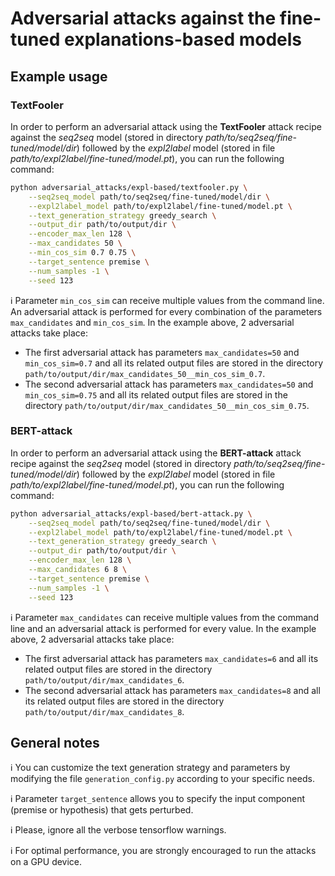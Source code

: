 # Adversarial attacks against the fine-tuned explanations-based models

## Example usage

### TextFooler
In order to perform an adversarial attack using the **TextFooler** attack recipe against the _seq2seq_ model (stored in directory _path/to/seq2seq/fine-tuned/model/dir_) followed by the _expl2label_ model (stored in file _path/to/expl2label/fine-tuned/model.pt_), you can run the following command:

```bash
python adversarial_attacks/expl-based/textfooler.py \
    --seq2seq_model path/to/seq2seq/fine-tuned/model/dir \
    --expl2label_model path/to/expl2label/fine-tuned/model.pt \
    --text_generation_strategy greedy_search \
    --output_dir path/to/output/dir \
    --encoder_max_len 128 \
    --max_candidates 50 \
    --min_cos_sim 0.7 0.75 \
    --target_sentence premise \
    --num_samples -1 \
    --seed 123
```

:information_source: Parameter `min_cos_sim` can receive multiple values from the command line. An adversarial attack is performed for every combination of the parameters `max_candidates` and `min_cos_sim`. In the example above, 2 adversarial attacks take place:

* The first adversarial attack has parameters `max_candidates=50` and `min_cos_sim=0.7` and all its related output files are stored in the directory `path/to/output/dir/max_candidates_50__min_cos_sim_0.7`.
* The second adversarial attack has parameters `max_candidates=50` and `min_cos_sim=0.75` and all its related output files are stored in the directory `path/to/output/dir/max_candidates_50__min_cos_sim_0.75`.

### BERT-attack
In order to perform an adversarial attack using the **BERT-attack** attack recipe against the _seq2seq_ model (stored in directory _path/to/seq2seq/fine-tuned/model/dir_) followed by the _expl2label_ model (stored in file _path/to/expl2label/fine-tuned/model.pt_), you can run the following command:

```bash
python adversarial_attacks/expl-based/bert-attack.py \
    --seq2seq_model path/to/seq2seq/fine-tuned/model/dir \
    --expl2label_model path/to/expl2label/fine-tuned/model.pt \
    --text_generation_strategy greedy_search \
    --output_dir path/to/output/dir \
    --encoder_max_len 128 \
    --max_candidates 6 8 \
    --target_sentence premise \
    --num_samples -1 \
    --seed 123
```

:information_source: Parameter `max_candidates` can receive multiple values from the command line and an adversarial attack is performed for every value. In the example above, 2 adversarial attacks take place:

* The first adversarial attack has parameters `max_candidates=6` and all its related output files are stored in the directory `path/to/output/dir/max_candidates_6`.
* The second adversarial attack has parameters `max_candidates=8` and all its related output files are stored in the directory `path/to/output/dir/max_candidates_8`.

## General notes
:information_source: You can customize the text generation strategy and parameters by modifying the file `generation_config.py` according to your specific needs.

:information_source: Parameter `target_sentence` allows you to specify the input component (premise or hypothesis) that gets perturbed.

:information_source: Please, ignore all the verbose tensorflow warnings.

:information_source: For optimal performance, you are strongly encouraged to run the attacks on a GPU device.